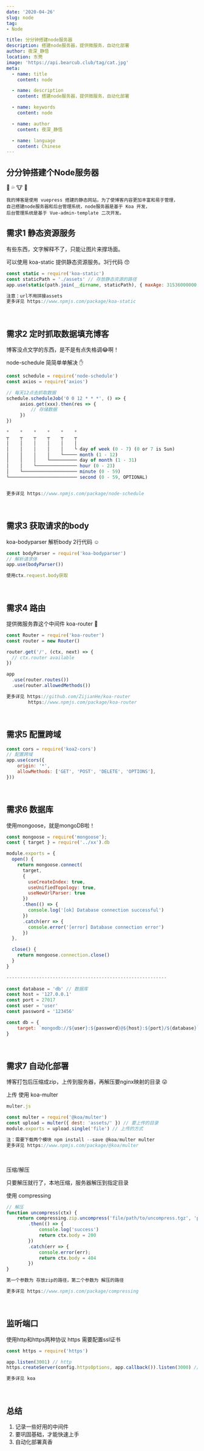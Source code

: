 ```yaml
---
date: '2020-04-26'
slug: node
tag:
- Node

title: 分分钟搭建node服务器
description: 搭建node服务器，提供微服务，自动化部署
author: 夜深_静悟
location: 东莞
image: 'https://api.bearcub.club/tag/cat.jpg'
meta:
  - name: title
    content: node

  - name: description
    content: 搭建node服务器，提供微服务，自动化部署

  - name: keywords
    content: node

  - name: author
    content: 夜深_静悟

  - name: language
    content: Chinese
---
```


## 分分钟搭建个Node服务器

:syringe:  :sweat_drops:  :cow:  :beer:

```nginx
我的博客是使用 vuepress 搭建的静态网站，为了使博客内容更加丰富和易于管理，
自己搭建node服务器和后台管理系统，node服务器是基于 Koa 开发，
后台管理系统是基于 Vue-admin-template 二次开发。
```



## 需求1 静态资源服务

有些东西，文字解释不了，只能让图片来撑场面。

可以使用 koa-static 提供静态资源服务。3行代码 :kissing_smiling_eyes:

```javascript
const static = require('koa-static')
const staticPath = './assets' // 存放静态资源的路径
app.use(static(path.join(__dirname, staticPath), { maxAge: 31536000000 }))

注意：url不用拼接assets 
更多详见 https://www.npmjs.com/package/koa-static
```



<br />



## 需求2 定时抓取数据填充博客 

博客没点文学的东西，是不是有点失格调:joy:啊！

node-schedule 简简单单解决 :hand:

```javascript
const schedule = require('node-schedule')
const axios = require('axios')

// 每天12点去抓取数据
schedule.scheduleJob('0 0 12 * * *', () => {
     axios.get(xxx).then(res => {
         // 存储数据
     })
})

*    *    *    *    *    *
┬    ┬    ┬    ┬    ┬    ┬
│    │    │    │    │    │
│    │    │    │    │    └ day of week (0 - 7) (0 or 7 is Sun)
│    │    │    │    └───── month (1 - 12)
│    │    │    └────────── day of month (1 - 31)
│    │    └─────────────── hour (0 - 23)
│    └──────────────────── minute (0 - 59)
└───────────────────────── second (0 - 59, OPTIONAL)


更多详见 https://www.npmjs.com/package/node-schedule
```



<br />



## 需求3 获取请求的body 

koa-bodyparser  解析body 2行代码 :relaxed:

```javascript
const bodyParser = require('koa-bodyparser')
// 解析请求体
app.use(bodyParser())

使用ctx.request.body获取 
```



<br />



## 需求4 路由

提供微服务靠这个中间件 koa-router :muscle:

```js
const Router = require('koa-router')
const router = new Router()

router.get('/', (ctx, next) => {
  // ctx.router available
})

app
  .use(router.routes())
  .use(router.allowedMethods())

更多详见 https://github.com/ZijianHe/koa-router
        https://www.npmjs.com/package/koa-router
```



<br>



## 需求5 配置跨域

```js
const cors = require('koa2-cors')
// 配置跨域
app.use(cors({
    origin: '*',
    allowMethods: ['GET', 'POST', 'DELETE', 'OPTIONS'],
}))
```



<br />



## 需求6 数据库

使用mongoose，就是mongoDB啦！

```js
const mongoose = require('mongoose');
const { target } = require('../xx').db

module.exports = {
  open() {
    return mongoose.connect(
      target,
      {
        useCreateIndex: true,
        useUnifiedTopology: true,
        useNewUrlParser: true
      })
      .then(() => {
        console.log('[ok] Database connection successful')
      })
      .catch(err => {
        console.error('[error] Database connection error')
      })
  },

  close() {
    return mongoose.connection.close()
  }
}

-----------------------------------------------------------
    
const database = 'db' // 数据库
const host = '127.0.0.1'
const port = 27017
const user = 'user'
const password = '123456'

const db = {
    target: `mongodb://${user}:${password}@${host}:${port}/${database}`
}
```



<br />



## 需求7 自动化部署 

博客打包后压缩成zip，上传到服务器，再解压要nginx映射的目录 :stuck_out_tongue_winking_eye:

上传 使用 koa-multer 

```js
multer.js

const multer = require('@koa/multer')
const upload = multer({ dest: 'assets/' }) // 要上传的目录
module.exports = upload.single('file') // 上传的方式

注：需要下载两个模块 npm install --save @koa/multer multer 
更多详见 https://www.npmjs.com/package/@koa/multer
```

<br />

压缩/解压 

只要解压就行了，本地压缩，服务器解压到指定目录

使用 compressing

```js
// 解压
function uncompress(ctx) {
    return compressing.zip.uncompress('file/path/to/uncompress.tgz', 'path/to/destination/dir')
        .then(() => {
            console.log('success')
            return ctx.body = 200
        })
        .catch(err => {
            console.error(err);
            return ctx.body = 404
        })
}

第一个参数为 存放zip的路径，第二个参数为 解压的路径

更多详见 https://www.npmjs.com/package/compressing
```

<br />

## 监听端口
使用http和https两种协议
https 需要配置ssl证书
```js
const https = require('https')

app.listen(3001) // http
https.createServer(config.httpsOptions, app.callback()).listen(3000) // https

更多详见 koa
```

<br />

## 总结
1. 记录一些好用的中间件
2. 要巩固基础，才能快速上手
3. 自动化部署真香